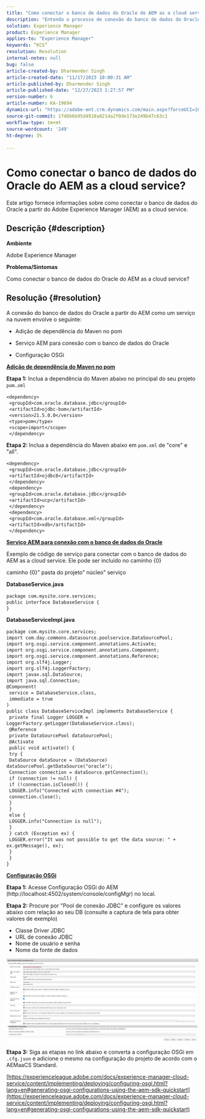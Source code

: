 ```yaml
---
title: "Como conectar o banco de dados do Oracle do AEM as a cloud service?"
description: "Entenda o processo de conexão do banco de dados do Oracle a partir do AEM como um serviço na nuvem."
solution: Experience Manager
product: Experience Manager
applies-to: "Experience Manager"
keywords: “KCS”
resolution: Resolution
internal-notes: null
bug: false
article-created-by: Dharmender Singh
article-created-date: "11/17/2023 10:00:31 AM"
article-published-by: Dharmender Singh
article-published-date: "12/27/2023 1:27:57 PM"
version-number: 6
article-number: KA-19694
dynamics-url: "https://adobe-ent.crm.dynamics.com/main.aspx?forceUCI=1&pagetype=entityrecord&etn=knowledgearticle&id=10959f1e-3085-ee11-8179-6045bd006239"
source-git-commit: 1fd6b6b95d4918a8214a2f0de173e249b47c63c1
workflow-type: tm+mt
source-wordcount: '249'
ht-degree: 3%

---
```


# Como conectar o banco de dados do Oracle do AEM as a cloud service?


Este artigo fornece informações sobre como conectar o banco de dados do Oracle a partir do Adobe Experience Manager (AEM) as a cloud service.

## Descrição {#description}


<b>Ambiente</b>

Adobe Experience Manager

<b>Problema/Sintomas</b>

Como conectar o banco de dados do Oracle do AEM as a cloud service?


## Resolução {#resolution}


A conexão do banco de dados do Oracle a partir do AEM como um serviço na nuvem envolve o seguinte:

- Adição de dependência do Maven no pom

- Serviço AEM para conexão com o banco de dados do Oracle

- Configuração OSGi

<u><b>Adição de dependência do Maven no pom</b></u>

<b>Etapa 1:</b> Inclua a dependência do Maven abaixo no principal do seu projeto `pom.xml`


```
<dependency>
 <groupId>com.oracle.database.jdbc</groupId>
 <artifactId>ojdbc-bom</artifactId>
 <version>21.5.0.0</version>
 <type>pom</type>
 <scope>import</scope>
 </dependency>
```


<b>Etapa 2: </b>Inclua a dependência do Maven abaixo em `pom.xml` de &quot;core&quot; e &quot;all&quot;.


```
<dependency>
 <groupId>com.oracle.database.jdbc</groupId>
 <artifactId>ojdbc8</artifactId>
 </dependency>
 <dependency>
 <groupId>com.oracle.database.jdbc</groupId>
 <artifactId>ucp</artifactId>
 </dependency>
 <dependency>
 <groupId>com.oracle.database.xml</groupId>
 <artifactId>xdb</artifactId>
 </dependency>
```


<u><b>Serviço AEM para conexão com o banco de dados do Oracle</b></u>

Exemplo de código de serviço para conectar com o banco de dados do AEM as a cloud service. Ele pode ser incluído no caminho {0}

caminho {0}&quot; pasta do projeto&quot; núcleo&quot; serviço

<b>DatabaseService.java</b>


```
package com.mysite.core.services;
public interface DatabaseService {
}
```


<b>DatabaseServiceImpl.java</b>


```
package com.mysite.core.services;
import com.day.commons.datasource.poolservice.DataSourcePool;
import org.osgi.service.component.annotations.Activate;
import org.osgi.service.component.annotations.Component;
import org.osgi.service.component.annotations.Reference;
import org.slf4j.Logger;
import org.slf4j.LoggerFactory;
import javax.sql.DataSource;
import java.sql.Connection;
@Component(
 service = DatabaseService.class,
 immediate = true
)
public class DatabaseServiceImpl implements DatabaseService {
 private final Logger LOGGER = LoggerFactory.getLogger(DatabaseService.class);
 @Reference
 private DataSourcePool dataSourcePool;
 @Activate
 public void activate() {
 try {
 DataSource dataSource = (DataSource) dataSourcePool.getDataSource("oracle");
 Connection connection = dataSource.getConnection();
 if (connection != null) {
 if (!connection.isClosed()) {
 LOGGER.info("Connected with connection #4");
 connection.close();
 }
 }
 else {
 LOGGER.info("Connection is null");
 }
 } catch (Exception ex) {
 LOGGER.error("It was not possible to get the data source: " + ex.getMessage(), ex);
 }
 }
}
```


<u><b>Configuração OSGi</b></u>

<b>Etapa 1:</b> Acesse Configuração OSGi do AEM (http://localhost:4502/system/console/configMgr) no local.

<b>Etapa 2:</b> Procure por &quot;Pool de conexão JDBC&quot; e configure os valores abaixo com relação ao seu DB (consulte a captura de tela para obter valores de exemplo)

- Classe Driver JDBC
- URL de conexão JDBC
- Nome de usuário e senha
- Nome da fonte de dados


![](assets/265e1a49-24dc-ec11-a7b6-0022480b073d.png)

<b>Etapa 3:</b> Siga as etapas no link abaixo e converta a configuração OSGi em `.cfg.json` e adicione o mesmo na configuração do projeto de acordo com o AEMaaCS Standard.

[https://experienceleague.adobe.com/docs/experience-manager-cloud-service/content/implementing/deploying/configuring-osgi.html?lang=en#generating-osgi-configurations-using-the-aem-sdk-quickstart](https://experienceleague.adobe.com/docs/experience-manager-cloud-service/content/implementing/deploying/configuring-osgi.html?lang=en#generating-osgi-configurations-using-the-aem-sdk-quickstart)

